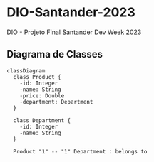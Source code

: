 # DIO-Santander-2023
DIO - Projeto Final Santander Dev Week 2023

## Diagrama de Classes

```mermaid
classDiagram
  class Product {
    -id: Integer
    -name: String
    -price: Double
    -department: Department
  }
  
  class Department {
    -id: Integer
    -name: String
  }
  
  Product "1" -- "1" Department : belongs to
```

